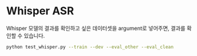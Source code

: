 # Whisper ASR

Whisper 모델의 결과를 확인하고 싶은 데이터셋을 argument로 넣어주면, 결과를 확인할 수 있습니다.

```bash
python test_whisper.py --train --dev --eval_other --eval_clean
```

